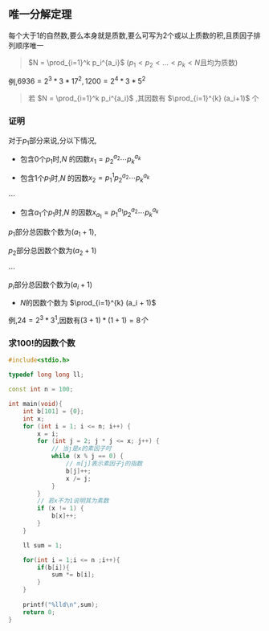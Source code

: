 <!--
 * @Description: 
 * @Version: 1.0
 * @Autor: DaLao
 * @Email: dalao_li@163.com
 * @Date: 2021-01-27 16:54:10
 * @LastEditors: DaLao
 * @LastEditTime: 2022-05-10 22:37:34
-->

## 唯一分解定理


每个大于$1$的自然数,要么本身就是质数,要么可写为$2$个或以上质数的积,且质因子排列顺序唯一

> $N = \prod_{i=1}^k p_i^{a_i}$ ($p_1< p_2 < ...< p_k<N$且均为质数)

例,$6936=2^3*3*17^2,1200=2^4*3*5^2$

> 若 $N = \prod_{i=1}^k p_i^{a_i}$ ,其因数有 $\prod_{i=1}^{k} (a_i+1)$ 个



### 证明


对于$p_1$部分来说,分以下情况,

- 包含$0$个$p_1$时,$N$ 的因数$x_1 = p_2^{a_2}\cdots p_k^{a_k}$


- 包含$1$个$p_1$时,$N$ 的因数$x_2 = p_1^{1}p_2^{a_2}\cdots p_k^{a_k}$

$\cdots$


- 包含$a_1$个$p_1$时,$N$ 的因数$x_{a_1} = p_1^{a_1}p_2^{a_2}\cdots p_k^{a_k}$

$p_1$部分总因数个数为$(a_1 + 1)$,

$p_2$部分总因数个数为$(a_2 + 1)$ 

$\cdots$ 

$p_i$部分总因数个数为$(a_i + 1)$


- $N$的因数个数为 $\prod_{i=1}^{k} (a_i + 1)$

例,$24 = 2 ^ 3 * 3 ^ 1$,因数有$(3 + 1) * (1 + 1) = 8个$



### 求$100!$的因数个数

```c++
#include<stdio.h>

typedef long long ll;

const int n = 100;

int main(void){
    int b[101] = {0};
    int x;
    for (int i = 1; i <= n; i++) {
        x = i;
        for (int j = 2; j * j <= x; j++) {
            // 当j是x的素因子时
            while (x % j == 0) {
                // m[j]表示素因子j的指数
                b[j]++;
                x /= j;
            }
        }
        // 若x不为1说明其为素数
        if (x != 1) {
            b[x]++;
        }
    }

    ll sum = 1;

    for(int i = 1;i <= n ;i++){
        if(b[i]){
            sum *= b[i];
        }
    }
    
    printf("%lld\n",sum);
    return 0;
}
```